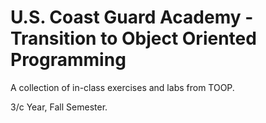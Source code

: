 # U.S. Coast Guard Academy - Transition to Object Oriented Programming

A collection of in-class exercises and labs from TOOP.

3/c Year, Fall Semester.
